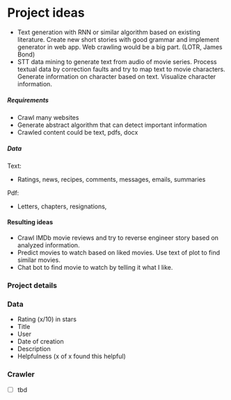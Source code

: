 # Project ideas

* Text generation with RNN or similar algorithm based on existing literature. Create new short stories with good grammar and implement generator in web app. Web crawling would be a big part. (LOTR, James Bond)
* STT data mining to generate text from audio of movie series. Process textual data by correction faults and try to map text to movie characters. Generate information on character based on text. Visualize character information.

##### Requirements

* Crawl many websites
* Generate abstract algorithm that can detect important information
* Crawled content could be text, pdfs, docx

##### Data

Text:

* Ratings, news, recipes, comments, messages, emails, summaries

Pdf:

* Letters, chapters, resignations, 

#### Resulting ideas

* Crawl IMDb movie reviews and try to reverse engineer story based on analyzed information.
* Predict movies to watch based on liked movies. Use text of plot to find similar movies.
* Chat bot to find movie to watch by telling it what I like.



### Project details

### Data

* Rating (x/10) in stars
* Title
* User
* Date of creation
* Description
* Helpfulness (x of x found this helpful)

### Crawler

* [ ] tbd

### 




